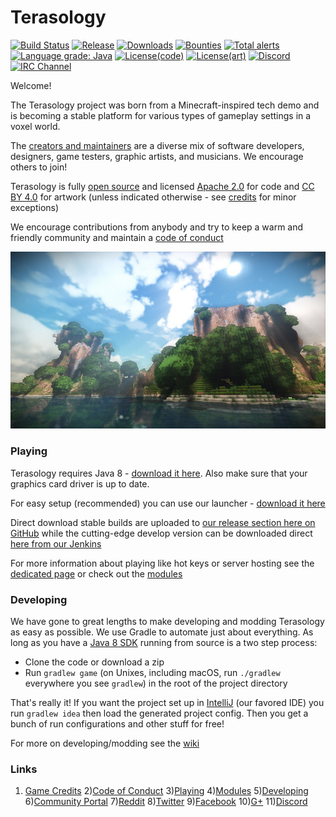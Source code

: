 # Terasology

[![Build Status](http://jenkins.terasology.org/job/Terasology/badge/icon)](http://jenkins.terasology.org/job/Terasology/)
[![Release](https://img.shields.io/github/release/MovingBlocks/Terasology.svg)](../../releases/latest)
[![Downloads](https://img.shields.io/github/downloads/MovingBlocks/Terasology/total.svg "Downloads")](../../releases/latest)
[![Bounties](https://img.shields.io/bountysource/team/MovingBlocks/activity.svg)](https://www.bountysource.com/teams/MovingBlocks)
[![Total alerts](https://img.shields.io/lgtm/alerts/g/MovingBlocks/Terasology.svg?logo=lgtm&logoWidth=18)](https://lgtm.com/projects/g/MovingBlocks/Terasology/alerts/)
[![Language grade: Java](https://img.shields.io/lgtm/grade/java/g/MovingBlocks/Terasology.svg?logo=lgtm&logoWidth=18)](https://lgtm.com/projects/g/MovingBlocks/Terasology/context:java)
[![License(code)](https://img.shields.io/badge/license(code)-Apache%202.0-blue.svg)](http://www.apache.org/licenses/LICENSE-2.0)
[![License(art)](https://img.shields.io/badge/license(art)-CC%20BY%204.0-blue.svg)](http://creativecommons.org/licenses/by/4.0/)
[![Discord](https://img.shields.io/discord/270264625419911192.svg?label=discord)](http://discord.gg/Terasology)
[![IRC Channel](https://img.shields.io/badge/irc-%23terasology-blue.svg "IRC (Outdated)")](https://webchat.freenode.net/?channels=terasology)

Welcome!

The Terasology project was born from a Minecraft-inspired tech demo and is becoming a stable platform for various types of gameplay settings in a voxel world.

The [creators and maintainers](https://github.com/MovingBlocks/Terasology/blob/develop/docs/Credits.md) are a diverse mix of software developers, designers, game testers, graphic artists, and musicians. We encourage others to join!

Terasology is fully [open source](https://github.com/MovingBlocks/Terasology) and licensed [Apache 2.0](http://www.apache.org/licenses/LICENSE-2.0.html) for code and [CC BY 4.0](http://creativecommons.org/licenses/by/4.0/) for artwork (unless indicated otherwise - see [credits](docs/Credits.md) for minor exceptions)

We encourage contributions from anybody and try to keep a warm and friendly community and maintain a [code of conduct](https://github.com/MovingBlocks/Terasology/blob/develop/docs/CODE_OF_CONDUCT.md)

![Terasology](/docs/images/menuBackground.jpg "Terasology")


### Playing

Terasology requires Java 8 - [download it here](https://www.java.com/en/download/). Also make sure that your graphics card driver is up to date.

For easy setup (recommended) you can use our launcher - [download it here](https://github.com/MovingBlocks/TerasologyLauncher/releases)

Direct download stable builds are uploaded to [our release section here on GitHub](https://github.com/MovingBlocks/Terasology/releases) while the cutting-edge develop version can be downloaded direct [here from our Jenkins](http://jenkins.terasology.org/job/DistroOmega/lastSuccessfulBuild/artifact/distros/omega/build/distributions/TerasologyOmega.zip)

For more information about playing like hot keys or server hosting see the [dedicated page](docs/Playing.md) or check out the [modules](docs/Modules.md)


### Developing

We have gone to great lengths to make developing and modding Terasology as easy as possible. We use Gradle to automate just about everything. As long as you have a [Java 8 SDK](http://www.oracle.com/technetwork/java/javase/downloads/jdk8-downloads-2133151.html) running from source is a two step process:

* Clone the code or download a zip
* Run `gradlew game` (on Unixes, including macOS, run `./gradlew` everywhere you see `gradlew`) in the root of the project directory 

That's really it! If you want the project set up in [IntelliJ](https://www.jetbrains.com/idea/download/) (our favored IDE) you run `gradlew idea` then load the generated project config. Then you get a bunch of run configurations and other stuff for free!

For more on developing/modding see the [wiki](https://github.com/MovingBlocks/Terasology/wiki)


### Links

1) [Game Credits](docs/Credits.md)
2)[Code of Conduct](docs/CODE_OF_CONDUCT.md)
3)[Playing](docs/Playing.md)
4)[Modules](docs/Modules.md)
5)[Developing](https://github.com/MovingBlocks/Terasology/wiki)
6)[Community Portal](http://forum.terasology.org)
7)[Reddit](http://www.reddit.com/r/Terasology)
8)[Twitter](https://twitter.com/Terasology)
9)[Facebook](http://www.facebook.com/pages/Terasology/248329655219905)
10)[G+](https://plus.google.com/b/103835217961917018533)
11)[Discord](https://discord.gg/4uKbB8J)
